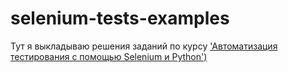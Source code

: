 # selenium-tests-examples

Тут я выкладываю решения заданий по курсу ['Автоматизация тестирования с помощью Selenium и Python')](https://stepik.org/course/575/syllabus)
